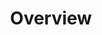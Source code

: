 ---
layout: single-page
id: overview
nav: true
nav-order: 1
title: Overview

banner:
  title: Desti&shy;nation Name
  attribution: "<a href=\"#photo-link\">Photo</a> by username / <a rel=\"nofollow\" href=\"https://creativecommons.org/licenses/by/2.0/\">CC BY</a>"

primary-cta:
  label: Primary Call To Action
  link: "#promo"
---